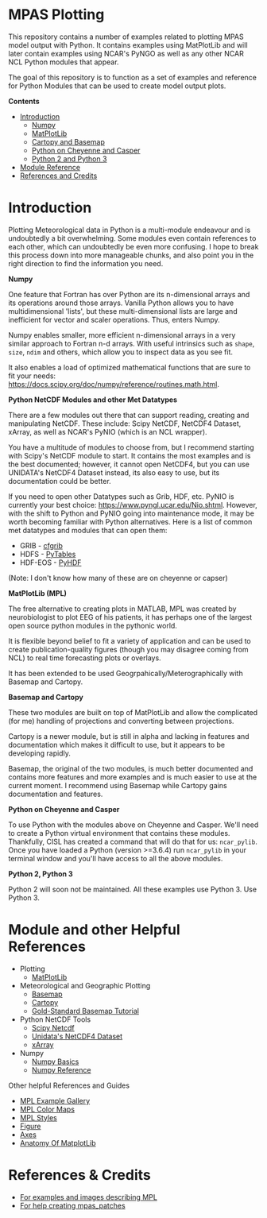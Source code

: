 MPAS Plotting
=============
This repository contains a number of examples related to plotting MPAS model
output with Python. It contains examples using MatPlotLib and will later
contain examples using NCAR's PyNGO as well as any other NCAR NCL Python
modules that appear.

The goal of this repository is to function as a set of examples and reference
for Python Modules that can be used to create model output plots.

**Contents**
* [Introduction](#Introduction)
    * [Numpy](#Numpy)
    * [MatPlotLib](#MatPlotLib)
    * [Cartopy and Basemap](#Basemap)
    * [Python on Cheyenne and Casper](#venv)
    * [Python 2 and Python 3](#version)
* [Module Reference](#Module-References)
* [References and Credits](#Refs-and-Credits)


# Introduction <a name="Introduction"/>

Plotting Meteorological data in Python is a multi-module endeavour and is
undoubtedly a bit overwhelming. Some modules even contain references to each
other, which can undoubtedly be even more confusing. I hope to break this
process down into more manageable chunks, and also point you in the right
direction to find the information you need.


**Numpy**<a name="Numpy"/>

One feature that Fortran has over Python are its n-dimensional arrays and its
operations around those arrays. Vanilla Python allows you to have
multidimensional 'lists', but these multi-dimensional lists are large and
inefficient for vector and scaler operations. Thus, enters Numpy.

Numpy enables smaller, more efficient n-dimensional arrays in a very similar
approach to Fortran n-d arrays. With useful intrinsics such as `shape`,
`size`, `ndim` and others, which allow you to inspect data as you see fit.

It also enables a load of optimized mathematical functions that are sure to fit
your needs: <https://docs.scipy.org/doc/numpy/reference/routines.math.html>.

**Python NetCDF Modules and other Met Datatypes**

There are a few modules out there that can support reading, creating and
manipulating NetCDF. These include: Scipy NetCDF, NetCDF4 Dataset, xArray, as
well as NCAR's PyNIO (which is an NCL wrapper).

You have a multitude of modules to choose from, but I recommend starting with
Scipy's NetCDF module to start. It contains the most examples and is the best
documented; however, it cannot open NetCDF4, but you can use UNIDATA's NetCDF4
Dataset instead, its also easy to use, but its documentation could be better.

If you need to open other Datatypes such as Grib, HDF, etc. PyNIO is currently
your best choice: <https://www.pyngl.ucar.edu/Nio.shtml>. However, with the
shift to Python and PyNIO going into maintenance mode, it may be worth becoming
familiar with Python alternatives. Here is a list of common met datatypes and
modules that can open them:

* GRIB - [cfgrib](https://github.com/ecmwf/cfgrib)
* HDFS - [PyTables](http://www.pytables.org/index.html)
* HDF-EOS - [PyHDF](https://www.hdfeos.org/software/pyhdf.php)

(Note: I don't know how many of these are on cheyenne or capser)

**MatPlotLib (MPL)**<a name="MatPlotLib"/>

The free alternative to creating plots in MATLAB, MPL was created by
neurobiologist to plot EEG of his patients, it has perhaps one of the largest
open source python modules in the pythonic world.

It is flexible beyond belief to fit a variety of application and can be used to
create publication-quality figures (though you may disagree coming from NCL) to
real time forecasting plots or overlays.

It has been extended to be used Geogrpahically/Meterographically with Basemap
and Cartopy.


**Basemap and Cartopy**<a name="Basemap"/>

These two modules are built on top of MatPlotLib and allow the complicated (for
me) handling of projections and converting between projections. 

Cartopy is a newer module, but is still in alpha and lacking in features and
documentation which makes it difficult to use, but it appears to be developing
rapidly.

Basemap, the original of the two modules, is much better documented and contains
more features and more examples and is much easier to use at the current
moment. I recommend using Basemap while Cartopy gains documentation and
features.


**Python on Cheyenne and Casper**<a name="venv"/>

To use Python with the modules above on Cheyenne and Casper. We'll need to
create a Python virtual environment that contains these modules. Thankfully,
CISL has created a command that will do that for us: `ncar_pylib`. Once you
have loaded a Python (version >=3.6.4) run `ncar_pylib` in your terminal window
and you'll have access to all the above modules.

**Python 2, Python 3**<a name="version"/>

Python 2 will soon not be maintained. All these examples use Python 3. Use
Python 3.


# Module and other Helpful References<a name="Module-References"/>

* Plotting
    * [MatPlotLib](https://matplotlib.org/)
* Meteorological and Geographic Plotting
    * [Basemap](https://matplotlib.org/basemap/)
    * [Cartopy](https://scitools.org.uk/cartopy/docs/latest/)
    * [Gold-Standard Basemap Tutorial](https://basemaptutorial.readthedocs.io/en/latest/)
* Python NetCDF Tools
    * [Scipy Netcdf](https://docs.scipy.org/doc/scipy-0.16.1/reference/generated/scipy.io.netcdf.netcdf_file.html)
    * [Unidata's NetCDF4 Dataset](https://unidata.github.io/netcdf4-python/netCDF4/index.html)
    * [xArray](http://xarray.pydata.org/en/stable/generated/xarray.Dataset.to_netcdf.html)
* Numpy
    * [Numpy Basics](https://docs.scipy.org/doc/numpy/user/index.html)
    * [Numpy Reference](https://docs.scipy.org/doc/numpy/reference/)

Other helpful References and Guides
* [MPL Example Gallery](https://matplotlib.org/gallery/index.html)
* [MPL Color Maps](https://matplotlib.org/users/colormaps.html)
* [MPL Styles](https://matplotlib.org/gallery/style_sheets/style_sheets_reference.html)
* [Figure](https://matplotlib.org/api/_as_gen/matplotlib.figure.Figure.html)
* [Axes](https://matplotlib.org/api/axes_api.html)
* [Anatomy Of MatplotLib](https://github.com/matplotlib/AnatomyOfMatplotlib)


# References & Credits<a name="Refs-and-Credits"/>
* [For examples and images describing MPL][1]
* [For help creating mpas_patches][2]

[1]: https://github.com/matplotlib/AnatomyOfMatplotlib
[2]: https://github.com/lmadaus/mpas_python
